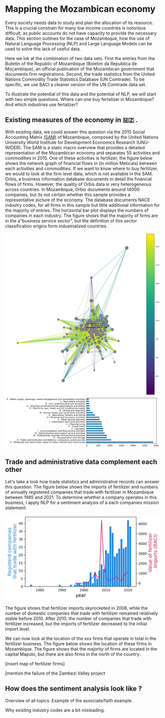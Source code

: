 
<head>
    <link rel="stylesheet" href="../styles.css">
</head>


# Mapping the Mozambican economy

Every society needs data to study and plan the allocation of its resource. This is a crucial constrain for many low income countries is notorious difficult, as public accounts do not have capacity to provide the necessary data. 
This section outlines for the case of Mozambique, how the use of Natural Language Processing (NLP) and Large Language Models can be used to solve this lack of useful data.

Here we lok at the combination of two data sets. First the entries from the Bulletin of the Republic of Mozambique (Boletim da Republica de Moçambique), an official publication of the Mozambican government that documents firm registrations. Second, the trade statistics from the United Nations Commodity Trade Statistics Database (UN Comtrade). To be specific, we use BACI a cleaner version of the UN Comtrade data set.

To illustrate the potential of this data and the potential of NLP, we will start with two simple questions: Where can one buy fertalizer in Mozambique? And which industries use fertalizer?


## Existing measures of the economy in :mozambique: . 

With existing data, we could answer this question via the 2015 Social Accounting Matrix [(SAM)](https://www.wider.unu.edu/database/2015-social-accounting-matrix-mozambique) of Mozambique, composed by the United Nations University World Institute for Development Economics Research (UNU-WIDER). The SAM is a static macro overview that provides a detailed representation of the Mozambican economy and separates 55 activities and commodities in 2015. One of these activities is fertilizer, the figure below shows the network graph of financial flows in (in million Meticals) between each activities and commodities. If we want to know where to buy fertilizer, we would to look at the firm level data, which is not available in the SAM.
Orbis, a business information database documents in detail the financial flows of firms. However, the quality of Orbis data is very heterogeneous across countries. In Mozambique, Orbis documents around 14000 companies, but its not certain whether this sample provides a representative picture of the economy. The database documents NACE industry codes, for all firms in this sample but little additional information for the majority of entries. The horizontal bar plot displays the numbers of companies in each industry. The figure shows that the majority of firms are in the a"business service sector", but the definition of this sector classification  origins form industrialized countries.


<img class="markdown-image" src="../assets/accounting_matrix/sam_15.jpg" alt="sam_15.jpg">


<img class="markdown-image" src="../assets/orbis_moz/barh_orbis.jpg" alt="barh_orbis.jpg">

## Trade and administrative data complement each other

Let's take a look how trade statistics and administrative records can answer this question.
The figure below shows the imports of fertilizer and numbers of annually registered companies that trade with fertilizer in Mozambique between 1985 and 2021. To determine whether a company operates in this business, I apply NLP for a sentiment analysis of a each companies mission statement. 
 

<img class="markdown-image" src="../assets/baci_bdr/fertilizer.jpg" alt="fertilizer.jpg">

The figure shows that fertilizer imports skyrocketed in 2008, while the number of domestic companies that trade with fertilizer remained relatively stable before 2010. After 2010, the number of companies that trade with fertilizer increased, but the imports of fertilizer decreased to the initial import level. 

 We can now look at the location of the xxx firms that operate in total in the fertilizer business. The figure below shows the location of these firms in Mozambique. The figure shows that the majority of firms are located in the capital Maputo, but there are also firms in the north of the country.

[insert map of fertilizer firms]

[mention the failure of the Zambezi Valley project


## How does the sentiment analysis look like ?


Overview of all topics. Example of the associate/faith example. 


Why  existing industry codes are a bit misleading.


